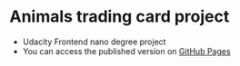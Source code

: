 # Animals trading card project
- Udacity Frontend nano degree project
- You can access the published version on [GitHub Pages](https://alia-adel.github.io/udacity-fend-animal-trading-cards/)
